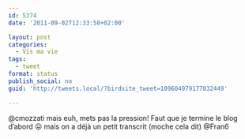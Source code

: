 ```yaml
---
id: 5374
date: '2011-09-02T12:33:58+02:00'

layout: post
categories:
  - Vis ma vie
tags:
  - tweet
format: status
publish_social: no
guid: 'http://tweets.local/?birdsite_tweet=109604979177832449'

---
```


@cmozzati mais euh, mets pas la pression! Faut que je termine le blog d’abord 😛 mais on a déjà un petit transcrit (moche cela dit) @Fran6